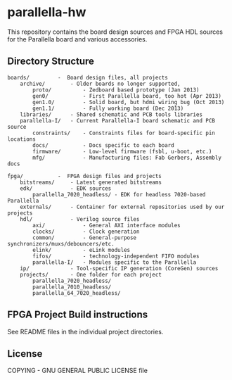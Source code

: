 # parallella-hw

This repository contains the board design sources and FPGA HDL sources for 
the Parallella board and various accessories.

## Directory Structure

```
boards/         -  Board design files, all projects
    archive/        - Older boards no longer supported,
        proto/          - Zedboard based prototype (Jan 2013)
        gen0/           - First Parallella board, too hot (Apr 2013)
        gen1.0/         - Solid board, but hdmi wiring bug (Oct 2013)
        gen1.1/         - Fully working board (Dec 2013)
    libraries/      - Shared schematic and PCB tools libraries
    parallella-I/   - Current Parallella-I board schematic and PCB source
        constraints/    - Constraints files for board-specific pin locations
        docs/           - Docs specific to each board
        firmware/       - Low-level firmware (fsbl, u-boot, etc.)
        mfg/            - Manufacturing files: Fab Gerbers, Assembly docs

fpga/           -  FPGA design files and projects
    bitstreams/     - Latest generated bitstreams
    edk/            - EDK sources
        parallella_7020_headless/ - EDK for headless 7020-based Parallella
    externals/      - Container for external repositories used by our projects
    hdl/            - Verilog source files
        axi/            - General AXI interface modules
        clocks/         - Clock generation
        common/         - General-purpose synchronizers/muxs/debouncers/etc.
        elink/          - eLink modules
        fifos/          - technology-independent FIFO modules
        parallella-I/   - Modules specific to the Parallella
    ip/             - Tool-specific IP generation (CoreGen) sources
    projects/       - One folder for each project
        parallella_7020_headless/
        parallella_7010_headless/
        parallella_64_7020_headless/
```

## FPGA Project Build instructions

See README files in the individual project directories.

## License

COPYING         -  GNU GENERAL PUBLIC LICENSE file


